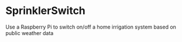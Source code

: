 # SprinklerSwitch
Use a Raspberry Pi to switch on/off a home irrigation system based on public weather data
